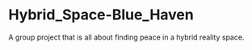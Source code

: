 # Hybrid_Space-Blue_Haven
A group project that is all about finding peace in a hybrid reality space.
